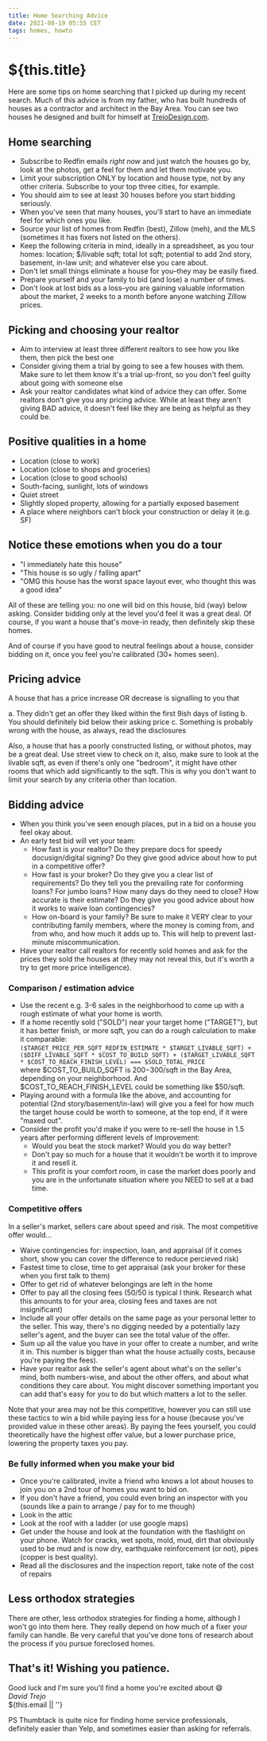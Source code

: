 ```yaml
---
title: Home Searching Advice
date: 2021-08-19 05:55 CET
tags: homes, howto
---
```

# ${this.title}

Here are some tips on home searching that I picked up during my recent search.
Much of this advice is from my father, who has built hundreds of houses as a contractor and architect in the Bay Area.
You can see two houses he designed and built for himself at [TrejoDesign.com](https://trejodesign.com).

## Home searching
- Subscribe to Redfin emails *right now* and just watch the houses go by, look at the photos, get a feel for them and let them motivate you.
- Limit your subscription ONLY by location and house type, not by any other criteria. Subscribe to your top three cities, for example.
- You should aim to see at least 30 houses before you start bidding seriously.
- When you've seen that many houses, you'll start to have an immediate feel for which ones you like.
- Source your list of homes from Redfin (best), Zillow (meh), and the MLS (sometimes it has fixers not listed on the others).
- Keep the following criteria in mind, ideally in a spreadsheet, as you tour homes: 
  location; $/livable sqft; total lot sqft; potential to add 2nd story, basement, in-law unit; and whatever else you care about.
- Don't let small things eliminate a house for you–they may be easily fixed.
- Prepare yourself and your family to bid (and lose) a number of times. 
- Don't look at lost bids as a loss–you are gaining valuable information about the market, 2 weeks to a month before anyone watching Zillow prices.

## Picking and choosing your realtor
- Aim to interview at least three different realtors to see how you like them, then pick the best one
- Consider giving them a trial by going to see a few houses with them.
  Make sure to let them know it's a trial up-front, so you don't feel guilty about going with someone else
- Ask your realtor candidates what kind of advice they can offer. Some realtors don't give you any pricing advice. 
  While at least they aren't giving BAD advice, it doesn't feel like they are being as helpful as they could be.

## Positive qualities in a home
- Location (close to work)
- Location (close to shops and groceries)
- Location (close to good schools)
- South-facing, sunlight, lots of windows
- Quiet street
- Slightly sloped property, allowing for a partially exposed basement
- A place where neighbors can't block your construction or delay it (e.g. SF)

## Notice these emotions when you do a tour
- "I immediately hate this house" 
- "This house is so ugly / falling apart"
- "OMG this house has the worst space layout ever, who thought this was a good idea"

All of these are telling you: no one will bid on this house, bid (way) below asking. 
Consider bidding only at the level you'd feel it was a great deal. 
Of course, if you want a house that's move-in ready, then definitely skip these homes.

And of course if you have good to neutral feelings about a house, consider bidding on it, 
once you feel you're calibrated (30+ homes seen).

## Pricing advice
A house that has a price increase OR decrease is signalling to you that

a. They didn't get an offer they liked within the first 9ish days of listing
b. You should definitely bid below their asking price
c. Something is probably wrong with the house, as always, read the disclosures

Also, a house that has a poorly constructed listing, or without photos, may be a great deal. 
Use street view to check on it, also, make sure to look at the livable sqft, as even if there's 
only one "bedroom", it might have other rooms that which add significantly to the sqft. 
This is why you don't want to limit your search by any criteria other than location.

## Bidding advice
- When you think you've seen enough places, put in a bid on a house you feel okay about. 
- An early test bid will vet your team:
  - How fast is your realtor? Do they prepare docs for speedy docusign/digital signing? Do they give good advice about how to put in a competitive offer?
  - How fast is your broker? Do they give you a clear list of requirements? Do they tell you the prevailing rate for conforming loans? For jumbo loans? 
    How many days do they need to close? How accurate is their estimate? Do they give you good advice about how it works to waive loan contingencies?
  - How on-board is your family? Be sure to make it VERY clear to your contributing family members, where the money is coming from, and from who, 
    and how much it adds up to. This will help to prevent last-minute miscommunication.
 - Have your realtor call realtors for recently sold homes and ask for the prices they sold the houses at (they may not reveal this, but it's worth a try to get more price intelligence).

### Comparison / estimation advice
- Use the recent e.g. 3-6 sales in the neighborhood to come up with a rough estimate of what your home is worth.
- If a home recently sold ("SOLD") near your target home ("TARGET"), but it has better finish, or more sqft, you can do a rough calculation to make it comparable:  
   `($TARGET_PRICE_PER_SQFT_REDFIN_ESTIMATE * $TARGET_LIVABLE_SQFT) + ($DIFF_LIVABLE_SQFT * $COST_TO_BUILD_SQFT) + ($TARGET_LIVABLE_SQFT * $COST_TO_REACH_FINISH_LEVEL) === $SOLD_TOTAL_PRICE`  
   where $COST_TO_BUILD_SQFT is $200-$300/sqft in the Bay Area, depending on your neighborhood. And $COST_TO_REACH_FINISH_LEVEL could be something like $50/sqft.
- Playing around with a formula like the above, and accounting for potential (2nd story/basement/in-law) will give you a feel for how much the target house could be worth to someone, at the top end, if it were "maxed out".
- Consider the profit you'd make if you were to re-sell the house in 1.5 years after performing different levels of improvement: 
  - Would you beat the stock market? Would you do way better? 
  - Don't pay so much for a house that it wouldn't be worth it to improve it and resell it. 
  - This profit is your comfort room, in case the market does poorly and you are in the unfortunate situation where you NEED to sell at a bad time.

### Competitive offers
In a seller's market, sellers care about speed and risk. The most competitive offer would...

- Waive contingencies for: inspection, loan, and appraisal (if it comes short, show you can cover the difference to reduce percieved risk)
- Fastest time to close, time to get appraisal (ask your broker for these when you first talk to them)
- Offer to get rid of whatever belongings are left in the home
- Offer to pay all the closing fees (50/50 is typical I think. Research what this amounts to for your area, closing fees and taxes are not insignificant)
- Include all your offer details on the same page as your personal letter to the seller. This way, there's no digging needed by a potentially lazy seller's agent, and the buyer can see the total value of the offer.
- Sum up all the value you have in your offer to create a number, and write it in. This number is bigger than what the house actually costs, because you're paying the fees).
- Have your realtor ask the seller's agent about what's on the seller's mind, both numbers-wise, and about the other offers, and about what conditions they care about. You might discover something important you can add that's easy for you to do but which matters a lot to the seller.

Note that your area may not be this competitive, however you can still use these tactics to win a bid while paying less for a house (because you've provided value in these other areas). By paying the fees yourself, you could theoretically have the highest offer value, but a lower purchase price, lowering the property taxes you pay.

### Be fully informed when you make your bid
- Once you're calibrated, invite a friend who knows a lot about houses to join you on a 2nd tour of homes you want to bid on.
- If you don't have a friend, you could even bring an inspector with you (sounds like a pain to arrange / pay for to me though)
- Look in the attic
- Look at the roof with a ladder (or use google maps)
- Get under the house and look at the foundation with the flashlight on your phone. Watch for cracks, wet spots, mold, mud, dirt that obviously used to be mud and is now dry, earthquake reinforcement (or not), pipes (copper is best quality).
- Read all the disclosures and the inspection report, take note of the cost of repairs

## Less orthodox strategies
There are other, less orthodox strategies for finding a home, although I won't go into them here.
They really depend on how much of a fixer your family can handle. 
Be very careful that you've done tons of research about the process if you pursue foreclosed homes.

## That's it! Wishing you patience. 

Good luck and I'm sure you'll find a home you're excited about 😄  
_David Trejo_  
${this.email || ''}

PS Thumbtack is quite nice for finding home service professionals, definitely easier than Yelp, and sometimes easier than asking for referrals.
